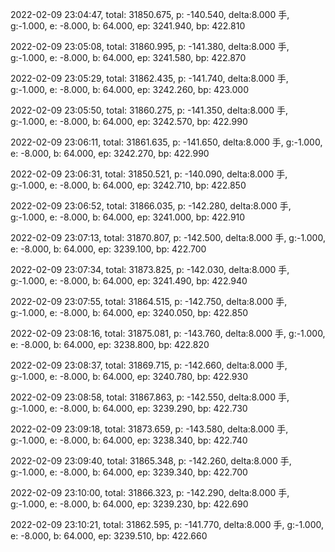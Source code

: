 2022-02-09 23:04:47, total: 31850.675, p: -140.540, delta:8.000 手, g:-1.000, e: -8.000, b: 64.000, ep: 3241.940, bp: 422.810

2022-02-09 23:05:08, total: 31860.995, p: -141.380, delta:8.000 手, g:-1.000, e: -8.000, b: 64.000, ep: 3241.580, bp: 422.870

2022-02-09 23:05:29, total: 31862.435, p: -141.740, delta:8.000 手, g:-1.000, e: -8.000, b: 64.000, ep: 3242.260, bp: 423.000

2022-02-09 23:05:50, total: 31860.275, p: -141.350, delta:8.000 手, g:-1.000, e: -8.000, b: 64.000, ep: 3242.570, bp: 422.990

2022-02-09 23:06:11, total: 31861.635, p: -141.650, delta:8.000 手, g:-1.000, e: -8.000, b: 64.000, ep: 3242.270, bp: 422.990

2022-02-09 23:06:31, total: 31850.521, p: -140.090, delta:8.000 手, g:-1.000, e: -8.000, b: 64.000, ep: 3242.710, bp: 422.850

2022-02-09 23:06:52, total: 31866.035, p: -142.280, delta:8.000 手, g:-1.000, e: -8.000, b: 64.000, ep: 3241.000, bp: 422.910

2022-02-09 23:07:13, total: 31870.807, p: -142.500, delta:8.000 手, g:-1.000, e: -8.000, b: 64.000, ep: 3239.100, bp: 422.700

2022-02-09 23:07:34, total: 31873.825, p: -142.030, delta:8.000 手, g:-1.000, e: -8.000, b: 64.000, ep: 3241.490, bp: 422.940

2022-02-09 23:07:55, total: 31864.515, p: -142.750, delta:8.000 手, g:-1.000, e: -8.000, b: 64.000, ep: 3240.050, bp: 422.850

2022-02-09 23:08:16, total: 31875.081, p: -143.760, delta:8.000 手, g:-1.000, e: -8.000, b: 64.000, ep: 3238.800, bp: 422.820

2022-02-09 23:08:37, total: 31869.715, p: -142.660, delta:8.000 手, g:-1.000, e: -8.000, b: 64.000, ep: 3240.780, bp: 422.930

2022-02-09 23:08:58, total: 31867.863, p: -142.550, delta:8.000 手, g:-1.000, e: -8.000, b: 64.000, ep: 3239.290, bp: 422.730

2022-02-09 23:09:18, total: 31873.659, p: -143.580, delta:8.000 手, g:-1.000, e: -8.000, b: 64.000, ep: 3238.340, bp: 422.740

2022-02-09 23:09:40, total: 31865.348, p: -142.260, delta:8.000 手, g:-1.000, e: -8.000, b: 64.000, ep: 3239.340, bp: 422.700

2022-02-09 23:10:00, total: 31866.323, p: -142.290, delta:8.000 手, g:-1.000, e: -8.000, b: 64.000, ep: 3239.230, bp: 422.690

2022-02-09 23:10:21, total: 31862.595, p: -141.770, delta:8.000 手, g:-1.000, e: -8.000, b: 64.000, ep: 3239.510, bp: 422.660